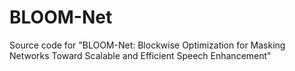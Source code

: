 # BLOOM-Net
Source code for "BLOOM-Net: Blockwise Optimization for Masking Networks Toward Scalable and Efficient Speech Enhancement"
